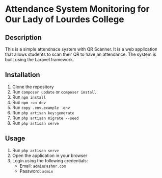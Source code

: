 # Attendance System Monitoring for Our Lady of Lourdes College

## Description

This is a simple attendnace system with QR Scanner. It is a web application that allows students to scan their QR to have an attendance. The system is built using the Laravel framework.

## Installation

1. Clone the repository
2. Run `composer update` or `composer install`
3. Run `npm install`
4. Run `npm run dev`
5. Run `copy .env.example .env`
5. Run `php artisan key:generate`
6. Run `php artisan migrate --seed`
7. Run `php artisan serve`

## Usage

1. Run `php artisan serve`
2. Open the application in your browser
3. Login using the following credentials:
    - Email: `admin@ashmr.com`
    - Password: `admin`
